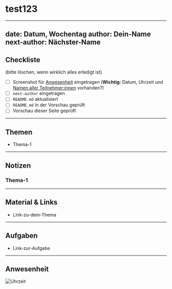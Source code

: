 # test123
---
date: Datum, Wochentag
author: Dein-Name
next-author: Nächster-Name
---

## Checkliste

(bitte löschen, wenn wirklich alles erledigt ist)

- [ ] Screenshot für [Anwesenheit](#anwesenheit) eingetragen (**Wichtig:** Datum, Uhrzeit und [Namen aller Teilnehmer:innen](docs/zoom-participant-manual.md) vorhanden?)
- [ ] `next-author` eingetragen
- [ ] `README.md` aktualisiert
- [ ] `README.md` in der Vorschau geprüft
- [ ] Vorschau dieser Seite geprüft

---

## Themen

- Thema-1

---

## Notizen

### Thema-1

---

## Material & Links

- Link-zu-dem-Thema

---

## Aufgaben

- Link-zur-Aufgabe

---

## Anwesenheit

![Uhrzeit](images/weekx-dayx.png)
